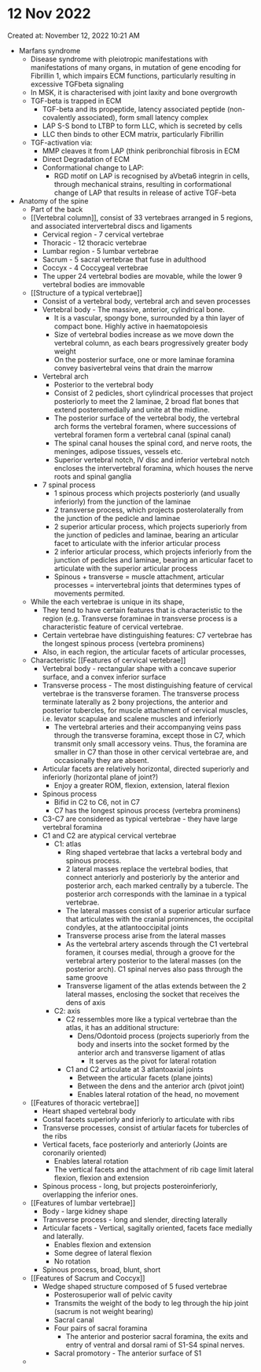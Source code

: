 # 12 Nov 2022

Created at: November 12, 2022 10:21 AM

- Marfans syndrome
    - Disease syndrome with pleiotropic manifestations with manifestations of many organs, in mutation of gene encoding for Fibrillin 1, which impairs ECM functions, particularly resulting in excessive TGFbeta signaling
    - In MSK, it is characterised with joint laxity and bone overgrowth
    - TGF-beta is trapped in ECM
        - TGF-beta and its propeptide, latency associated peptide (non-covalently associated), form small latency complex
        - LAP S-S bond to LTBP to form LLC, which is secreted by cells
        - LLC then binds to other ECM matrix, particularly Fibrillin
    - TGF-activation via:
        - MMP cleaves it from LAP (think peribronchial fibrosis in ECM
        - Direct Degradation of ECM
        - Conformational change to LAP:
            - RGD motif on LAP is recognised by aVbeta6 integrin in cells, through mechanical strains, resulting in corformational change of LAP that results in release of active TGF-beta
- Anatomy of the spine
    - Part of the back
    - [[Vertebral column]], consist of 33 vertebraes arranged in 5 regions, and associated intervertebral discs and ligaments
        - Cervical region - 7 cervical vertebrae
        - Thoracic - 12 thoracic vertebrae
        - Lumbar region - 5 lumbar vertebrae
        - Sacrum - 5 sacral vertebrae that fuse in adulthood
        - Coccyx - 4 Coccygeal vertebrae
        - The upper 24 vertebral bodies are movable, while the lower 9 vertebral bodies are immovable
    - [[Structure of a typical vertebrae]]
        - Consist of a vertebral body, vertebral arch and seven processes
        - Vertebral body - The massive, anterior, cylindrical bone.
            - It is a vascular, spongy bone, surrounded by a thin layer of compact bone. Highly active in haematopoiesis
            - Size of vertebral bodies increase as we move down the vertebral column, as each bears progressively greater body weight
            - On the posterior surface, one or more laminae foramina convey basivertebral veins that drain the marrow
        - Vertebral arch
            - Posterior to the vertebral body
            - Consist of 2 pedicles, short cylindrical processes that project posteriorly to meet the 2 laminae, 2 broad flat bones that extend posteromedially and unite at the midline.
            - The posterior surface of the vertebral body, the vertebral arch forms the vertebral foramen, where successions of vertebral foramen form a vertebral canal (spinal canal)
            - The spinal canal houses the spinal cord, and nerve roots, the meninges, adipose tissues, vessels etc.
            - Superior vertebral notch, IV disc and inferior vertebral notch encloses the intervertebral foramina, which houses the nerve roots and spinal ganglia
        - 7 spinal process
            - 1 spinous process which projects posteriorly (and usually inferiorly) from the junction of the laminae
            - 2 transverse process, which projects posterolaterally from the junction of the pedicle and laminae
            - 2 superior articular process, which projects superiorly from the junction of pedicles and laminae, bearing an articular facet to articulate with the inferior articular process
            - 2 inferior articular process, which projects inferiorly from the junction of pedicles and laminae, bearing an articular facet to articulate with the superior articular process
            - Spinous + transverse = muscle attachment, articular processes = intervertebral joints that determines types of movements permited.
    - While the each vertebrae is unique in its shape,
        - They tend to have certain features that is characteristic to the region (e.g. Transverse foraminae in transverse process is a characteristic feature of cervical vertebrae.
        - Certain vertebrae have distinguishing features: C7 vertebrae has the longest spinous process (vertebra prominens)
        - Also, in each region, the articular facets of articular processes,
    - Characteristic [[Features of cervical vertebrae]]
        - Vertebral body - rectangular shape with a concave superior surface, and a convex inferior surface
        - Transverse process - The most distinguishing feature of cervical vertebrae is the transverse foramen. The transverse process terminate laterally as 2 bony projections, the anterior and posterior tubercles, for muscle attachment of cervical muscles, i.e. levator scapulae and scalene muscles and inferiorly
            - The vertebral arteries and their accompanying veins pass through the transverse foramina, except those in C7, which transmit only small accessory veins. Thus, the foramina are smaller in C7 than those in other cervical vertebrae are, and occasionally they are absent.
        - Articular facets are relatively horizontal, directed superiorly and inferiorly (horizontal plane of joint?)
            - Enjoy a greater ROM, flexion, extension, lateral flexion
        - Spinous process
            - Bifid in C2 to C6, not in C7
            - C7 has the longest spinous process (vertebra prominens)
        - C3-C7 are considered as typical vertebrae - they have large vertebral foramina
        - C1 and C2 are atypical cervical vertebrae
            - C1: atlas
                - Ring shaped vertebrae that lacks a vertebral body and spinous process.
                - 2 lateral masses replace the vertebral bodies, that connect anteriorly and posteriorly by the anterior and posterior arch, each marked centrally by a tubercle. The posterior arch corresponds with the laminae in a typical vertebrae.
                - The lateral masses consist of a superior articular surface that articulates with the cranial prominences, the occipital condyles, at the atlantooccipital joints
                - Transverse process arise from the lateral masses
                - As the vertebral artery ascends through the C1 vertebral foramen, it courses medial, through a groove for the vertebral artery posterior to the lateral masses (on the posterior arch). C1 spinal nerves also pass through the same groove
                - Transverse ligament of the atlas extends between the 2 lateral masses, enclosing the socket that receives the dens of axis
            - C2: axis
                - C2 ressembles more like a typical vertebrae than the atlas, it has an additional structure:
                    - Dens/Odontoid process (projects superiorly from the body and inserts into the socket formed by the anterior arch and transverse ligament of atlas
                        - It serves as the pivot for lateral rotation
                - C1 and C2 articulate at 3 atlantoaxial joints
                    - Between the articular facets (plane joints)
                    - Between the dens and the anterior arch (pivot joint)
                    - Enables lateral rotation of the head, no movement
    - [[Features of thoracic vertebrae]]
        - Heart shaped vertebral body
        - Costal facets superiorly and inferiorly to articulate with ribs
        - Transverse processes, consist of artiular facets for tubercles of the ribs
        - Vertical facets, face posteriorly and anteriorly (Joints are coronarily oriented)
            - Enables lateral rotation
            - The vertical facets and the attachment of rib cage limit lateral flexion, flexion and extension
        - Spinous process - long, but projects posteroinferiorly, overlapping the inferior ones.
    - [[Features of lumbar vertebrae]]
        - Body - large kidney shape
        - Transverse process - long and slender, directing laterally
        - Articular facets - Vertical, sagitally oriented, facets face medially and laterally.
            - Enables flexion and extension
            - Some degree of lateral flexion
            - No rotation
        - Spinous process, broad, blunt, short
    - [[Features of Sacrum and Coccyx]]
        - Wedge shaped structure composed of 5 fused vertebrae
            - Posterosuperior wall of pelvic cavity
            - Transmits the weight of the body to leg through the hip joint (sacrum is not weight bearing)
            - Sacral canal
            - Four pairs of sacral foramina
                - The anterior and posterior sacral foramina, the exits and entry of ventral and dorsal rami of S1-S4 spinal nerves.
            - Sacral promotory - The anterior surface of S1
    -